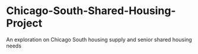 # Chicago-South-Shared-Housing-Project
An exploration on Chicago South housing supply and senior shared housing needs

